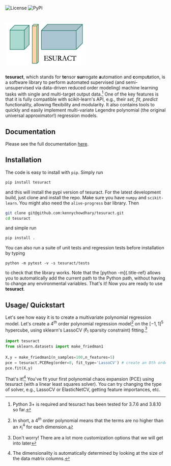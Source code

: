 ![License](https://img.shields.io/github/license/kennychowdhary/tesuract)
![PyPI](https://img.shields.io/pypi/v/tesuract)


<!-- ![image](docs/source/_static/tesuract_logo.png) -->

# <img src="docs/source/_static/tesuract_logo.png" alt="drawing" width="250"/> 

<!-- **tesuract** -->

**tesuract**, which stands for **te**nsor **sur**rogate **a**utomation
and **c**ompu**t**ation, is a software library to perform automated
supervised (and semi-unsupervised via data-driven reduced order
modeling) machine learning tasks with single and multi-target output
data.[^1] One of the key features is that it is fully compatible with
scikit-learn\'s API, e.g., their *set, fit, predict* functionality,
allowing flexibility and modularity. It also contains tools to quickly
and easily implement multi-variate Legendre polynomial (the original
universal approximator!) regression models.

## Documentation

Please see the full documentation [here](https://kennychowdhary.github.io/tesuract/build/html/index.html).

## Installation

The code is easy to install with `pip`. Simply run

``` bash
pip install tesuract
```

and this will install the pypi version of tesuract. For the latest
development build, just clone and install the repo. Make sure you have
`numpy` and `scikit-learn`. You might also need the `alive-progress` bar
library. Then

``` bash
git clone git@github.com:kennychowdhary/tesuract.git
cd tesuract
```

and simple run

``` bash
pip install .
```

You can also run a suite of unit tests and regression tests before
installation by typing

    python -m pytest -v -s tesuract/tests

to check that the library works. Note that the [python -m]{.title-ref}
allows you to automatically add the current path to the Python path,
without having to change any environmental variables. That\'s it! Now
you are ready to use **tesuract**.

## Usage/ Quickstart

Let\'s see how easy it is to create a multivariate polynomial regression
model. Let\'s create a $4^{th}$ order polynomial regression model[^2] on
the $[-1,1]^5$ hypercube, using sklearn\'s LassoCV ($\ell_1$ sparsity
constraint) fitting.[^3]

``` python
import tesuract
from sklearn.datasets import make_friedman1

X,y = make_friedman1(n_samples=100,n_features=5)
pce = tesuract.PCEReg(order=8, fit_type='LassoCV') # create an 8th order polynomial
pce.fit(X,y)
```

That\'s it![^4] You\'ve fit your first polynomial chaos expansion (PCE)
using tesuract (with a linear least squares solver). You can try
changing the type of solver, e.g., LassoCV or ElasticNetCV, getting
feature importances, etc.

[^1]: Python 3+ is required and tesuract has been tested for 3.7.6 and
    3.8.10 so far.

[^2]: In short, a $4^{th}$ order polynomial means that the terms are no
    higher than an $x_i^4$ for each dimension.

[^3]: Don\'t worry! There are a lot more customization options that we
    will get into later

[^4]: The dimensionality is automatically determined by looking at the
    size of the data matrix columns.

